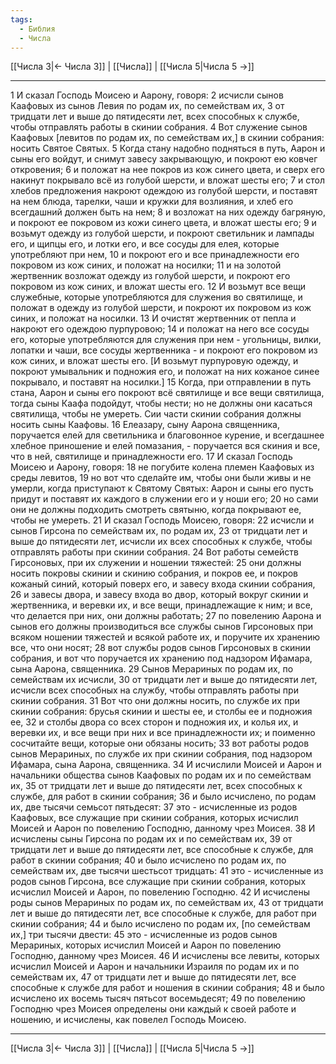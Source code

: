 ```yaml
---
tags:
  - Библия
  - Числа
---
```

[[Числа 3|← Числа 3]] | [[Числа]] | [[Числа 5|Числа 5 →]]

---
1 И сказал Господь Моисею и Аарону, говоря:
2 исчисли сынов Каафовых из сынов Левия по родам их, по семействам их,
3 от тридцати лет и выше до пятидесяти лет, всех способных к службе, чтобы отправлять работы в скинии собрания.
4 Вот служение сынов Каафовых [левитов по родам их, по семействам их,] в скинии собрания: носить Святое Святых.
5 Когда стану надобно подняться в путь, Аарон и сыны его войдут, и снимут завесу закрывающую, и покроют ею ковчег откровения;
6 и положат на нее покров из кож синего цвета, и сверх его накинут покрывало всё из голубой шерсти, и вложат шесты его;
7 и стол хлебов предложения накроют одеждою из голубой шерсти, и поставят на нем блюда, тарелки, чаши и кружки для возлияния, и хлеб его всегдашний должен быть на нем;
8 и возложат на них одежду багряную, и покроют ее покровом из кожи синего цвета, и вложат шесты его;
9 и возьмут одежду из голубой шерсти, и покроют светильник и лампады его, и щипцы его, и лотки его, и все сосуды для елея, которые употребляют при нем,
10 и покроют его и все принадлежности его покровом из кож синих, и положат на носилки;
11 и на золотой жертвенник возложат одежду из голубой шерсти, и покроют его покровом из кож синих, и вложат шесты его.
12 И возьмут все вещи служебные, которые употребляются для служения во святилище, и положат в одежду из голубой шерсти, и покроют их покровом из кож синих, и положат на носилки.
13 И очистят жертвенник от пепла и накроют его одеждою пурпуровою;
14 и положат на него все сосуды его, которые употребляются для служения при нем - угольницы, вилки, лопатки и чаши, все сосуды жертвенника - и покроют его покровом из кож синих, и вложат шесты его. [И возьмут пурпуровую одежду, и покроют умывальник и подножия его, и положат на них кожаное синее покрывало, и поставят на носилки.]
15 Когда, при отправлении в путь стана, Аарон и сыны его покроют всё святилище и все вещи святилища, тогда сыны Каафа подойдут, чтобы нести; но не должны они касаться святилища, чтобы не умереть. Сии части скинии собрания должны носить сыны Каафовы.
16 Елеазару, сыну Аарона священника, поручается елей для светильника и благовонное курение, и всегдашнее хлебное приношение и елей помазания, - поручается вся скиния и все, что в ней, святилище и принадлежности его.
17 И сказал Господь Моисею и Аарону, говоря:
18 не погубите колена племен Каафовых из среды левитов,
19 но вот что сделайте им, чтобы они были живы и не умерли, когда приступают к Святому Святых: Аарон и сыны его пусть придут и поставят их каждого в служении его и у ноши его;
20 но сами они не должны подходить смотреть святыню, когда покрывают ее, чтобы не умереть.
21 И сказал Господь Моисею, говоря:
22 исчисли и сынов Гирсона по семействам их, по родам их,
23 от тридцати лет и выше до пятидесяти лет, исчисли их всех способных к службе, чтобы отправлять работы при скинии собрания.
24 Вот работы семейств Гирсоновых, при их служении и ношении тяжестей:
25 они должны носить покровы скинии и скинию собрания, и покров ее, и покров кожаный синий, который поверх его, и завесу входа скинии собрания,
26 и завесы двора, и завесу входа во двор, который вокруг скинии и жертвенника, и веревки их, и все вещи, принадлежащие к ним; и все, что делается при них, они должны работать;
27 по повелению Аарона и сынов его должны производиться все службы сынов Гирсоновых при всяком ношении тяжестей и всякой работе их, и поручите их хранению все, что они носят;
28 вот службы родов сынов Гирсоновых в скинии собрания, и вот что поручается их хранению под надзором Ифамара, сына Аарона, священника.
29 Сынов Мерариных по родам их, по семействам их исчисли,
30 от тридцати лет и выше до пятидесяти лет, исчисли всех способных на службу, чтобы отправлять работы при скинии собрания.
31 Вот что они должны носить, по службе их при скинии собрания: брусья скинии и шесты ее, и столбы ее и подножия ее,
32 и столбы двора со всех сторон и подножия их, и колья их, и веревки их, и все вещи при них и все принадлежности их; и поименно сосчитайте вещи, которые они обязаны носить;
33 вот работы родов сынов Мерариных, по службе их при скинии собрания, под надзором Ифамара, сына Аарона, священника.
34 И исчислили Моисей и Аарон и начальники общества сынов Каафовых по родам их и по семействам их,
35 от тридцати лет и выше до пятидесяти лет, всех способных к службе, для работ в скинии собрания;
36 и было исчислено, по родам их, две тысячи семьсот пятьдесят:
37 это - исчисленные из родов Каафовых, все служащие при скинии собрания, которых исчислил Моисей и Аарон по повелению Господню, данному чрез Моисея.
38 И исчислены сыны Гирсона по родам их и по семействам их,
39 от тридцати лет и выше до пятидесяти лет, все способные к службе, для работ в скинии собрания;
40 и было исчислено по родам их, по семействам их, две тысячи шестьсот тридцать:
41 это - исчисленные из родов сынов Гирсона, все служащие при скинии собрания, которых исчислил Моисей и Аарон, по повелению Господню.
42 И исчислены роды сынов Мерариных по родам их, по семействам их,
43 от тридцати лет и выше до пятидесяти лет, все способные к службе, для работ при скинии собрания;
44 и было исчислено по родам их, [по семействам их,] три тысячи двести:
45 это - исчисленные из родов сынов Мерариных, которых исчислил Моисей и Аарон по повелению Господню, данному чрез Моисея.
46 И исчислены все левиты, которых исчислил Моисей и Аарон и начальники Израиля по родам их и по семействам их,
47 от тридцати лет и выше до пятидесяти лет, все способные к службе для работ и ношения в скинии собрания;
48 и было исчислено их восемь тысяч пятьсот восемьдесят;
49 по повелению Господню чрез Моисея определены они каждый к своей работе и ношению, и исчислены, как повелел Господь Моисею.

---
[[Числа 3|← Числа 3]] | [[Числа]] | [[Числа 5|Числа 5 →]]